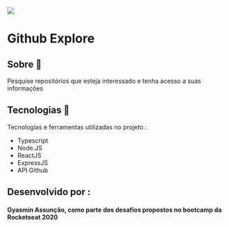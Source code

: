 
<img src="https://ik.imagekit.io/am6iypeh5w/githubRepositoryGif_pFAksWeKG.gif" />


# Github Explore

##  Sobre  📖
Pesquise repositórios que esteja interessado e tenha acesso a suas informações

## Tecnologias  📱 

Tecnologias e ferramentas utilizadas no projeto :

- Typescript
- Node.JS
- ReactJS
- ExpressJS
- API Github


## Desenvolvido por :
#### Gyasmin Assunção, como parte dos desafios propostos no bootcamp da Rocketseat 2020
